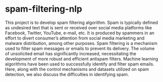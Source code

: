 # spam-filtering-nlp
This project is to develop spam filtering algorithm.
Spam is typically defined as undesired text that is sent or received over social media platforms like Facebook, Twitter, YouTube, e-mail, etc. It is produced by spammers in an effort to divert consumer’s attention from social media marketing and malware distribution, among other purposes. Spam filtering is a mechanism used to filter spam messages or emails to prevent its delivery. The volume of unsolicited email has significantly increased, necessitating the development of more robust and efficient antispam filters. Machine learning algorithms have been used to successfully identify and filter spam emails.
Here, along with the control mechanisms and datasets utilized on spam detection, we also discuss the difficulties in identifying spam.
